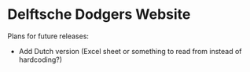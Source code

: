 # Delftsche Dodgers Website

Plans for future releases:
- Add Dutch version (Excel sheet or something to read from instead of hardcoding?)